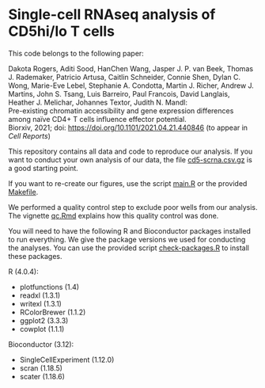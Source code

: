 # Single-cell RNAseq analysis of CD5hi/lo T cells

This code belongs to the following paper:

Dakota Rogers, Aditi Sood, HanChen Wang, Jasper J. P. van Beek, Thomas J. Rademaker, Patricio Artusa, Caitlin Schneider, Connie Shen, Dylan C. Wong, Marie-Eve Lebel, Stephanie A. Condotta, Martin J. Richer, Andrew J. Martins, John S. Tsang, Luis Barreiro, Paul Francois, David Langlais, Heather J. Melichar, Johannes Textor, Judith N. Mandl:  
Pre-existing chromatin accessibility and gene expression differences among naïve CD4+ T cells influence effector potential.  
Biorxiv, 2021; doi: https://doi.org/10.1101/2021.04.21.440846 (to appear in _Cell Reports_)

This repository contains all data and code to reproduce our analysis. If you 
want to conduct your own analysis of our data, the file 
[cd5-scrna.csv.gz](data/cd5-scrna.csv.gz) is a good starting point.

If you want to re-create our figures, use the script 
[main.R](main.R) or the provided
[Makefile](Makefile).

We performed a quality control step to exclude poor wells from our analysis. 
The vignette  [qc.Rmd](vignettes/qc.Rmd) explains how this quality
control was done.

You will need to have the following R and Bioconductor packages installed to run everything. We give the package versions we used for conducting the analyses. You can use the provided script [check-packages.R](scripts/check-packages.R) to install these packages.

R (4.0.4):
 * plotfunctions (1.4)
 * readxl (1.3.1)
 * writexl (1.3.1)
 * RColorBrewer (1.1.2)
 * ggplot2 (3.3.3)
 * cowplot (1.1.1)

Bioconductor (3.12):
 * SingleCellExperiment (1.12.0)
 * scran (1.18.5)
 * scater (1.18.6)
 
